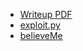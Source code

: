 

* [Writeup PDF](https://github.com/eLoopWoo/ctf-writeups/blob/master/noxCTF2018/pwn/believeMe/believeMe-Writeup.pdf) 
* [exploit.py](https://github.com/eLoopWoo/ctf-writeups/blob/master/noxCTF2018/pwn/believeMe/exploit.py) 
* [believeMe](https://github.com/eLoopWoo/ctf-writeups/blob/master/noxCTF2018/pwn/believeMe/believeMe)